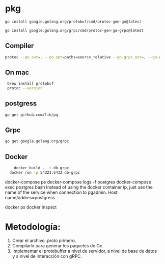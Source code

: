 # pkg
```bash
go install google.golang.org/protobuf/cmd/protoc-gen-go@latest
```

```bash
go install google.golang.org/grpc/cmd/protoc-gen-go-grpc@latest
```

## Compiler
```bash
protoc --go_out=. --go_opt=paths=source_relative --go-grpc_out=. --go-grpc_opt=paths=source_relative proto/student.proto
```

## On mac
```bash
 brew install protobuf
 protoc --version
```

## postgress
```bash
go get github.com/lib/pq
```
## Grpc
```bash
go get google.golang.org/grpc
```

## Docker
```bash
	docker build . -t db-grpc
  docker run -p 54321:5432 db-grpc
```
docker-compose ps
docker-compose logs -f postgres
docker-compose exec postgres bash
Instead of using the docker container ip, just use the name of the service when connection to pgadmin. Host name/addres=postgress

docker ps
docker inspect


# Metodología:

1. Crear el archivo .proto primero.
2. Compilarlo para generar los paquetes de Go.
3. Implementar el protobuffer a nivel de servidor, a nivel de base de datos y a nivel de interacción con gRPC.